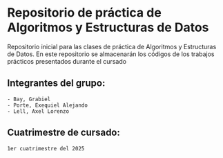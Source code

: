 # Repositorio de práctica de Algoritmos y Estructuras de Datos

Repositorio inicial para las clases de práctica de Algoritmos y Estructuras de Datos. En este repositorio se almacenarán los códigos de los trabajos prácticos presentados durante el cursado

## Integrantes del grupo:
    - Bay, Grabiel 
    - Porte, Exequiel Alejando
    - Lell, Axel Lorenzo 

## Cuatrimestre de cursado:
    1er cuatrimestre del 2025
